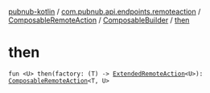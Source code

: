 [pubnub-kotlin](../../../index.md) / [com.pubnub.api.endpoints.remoteaction](../../index.md) / [ComposableRemoteAction](../index.md) / [ComposableBuilder](index.md) / [then](./then.md)

# then

`fun <U> then(factory: (T) -> `[`ExtendedRemoteAction`](../../-extended-remote-action/index.md)`<U>): `[`ComposableRemoteAction`](../index.md)`<T, U>`